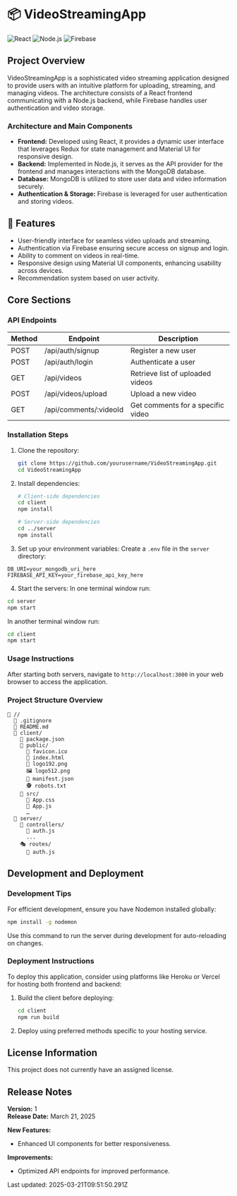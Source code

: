 # 📦 VideoStreamingApp

![React](https://img.shields.io/badge/React-18.2.0-blue?style=flat-square&logo=react)
![Node.js](https://img.shields.io/badge/Node.js-v14.x-green?style=flat-square&logo=nodedotjs)
![Firebase](https://img.shields.io/badge/Firebase-v9.17.2-orange?style=flat-square&logo=firebase)

## Project Overview
VideoStreamingApp is a sophisticated video streaming application designed to provide users with an intuitive platform for uploading, streaming, and managing videos. The architecture consists of a React frontend communicating with a Node.js backend, while Firebase handles user authentication and video storage.

### Architecture and Main Components
- **Frontend:** Developed using React, it provides a dynamic user interface that leverages Redux for state management and Material UI for responsive design.
- **Backend:** Implemented in Node.js, it serves as the API provider for the frontend and manages interactions with the MongoDB database.
- **Database:** MongoDB is utilized to store user data and video information securely.
- **Authentication & Storage:** Firebase is leveraged for user authentication and storing videos.

## 🌟 Features
- User-friendly interface for seamless video uploads and streaming.
- Authentication via Firebase ensuring secure access on signup and login.
- Ability to comment on videos in real-time.
- Responsive design using Material UI components, enhancing usability across devices.
- Recommendation system based on user activity.

## Core Sections

### API Endpoints
| Method | Endpoint              | Description                       |
|--------|-----------------------|-----------------------------------|
| POST   | /api/auth/signup      | Register a new user               |
| POST   | /api/auth/login       | Authenticate a user               |
| GET    | /api/videos           | Retrieve list of uploaded videos   |
| POST   | /api/videos/upload    | Upload a new video                |
| GET    | /api/comments/:videoId| Get comments for a specific video  |

### Installation Steps

1. Clone the repository:
   ```bash
   git clone https://github.com/yourusername/VideoStreamingApp.git
   cd VideoStreamingApp
   ```

2. Install dependencies:
   ```bash
   # Client-side dependencies
   cd client 
   npm install
   
   # Server-side dependencies
   cd ../server 
   npm install
   ```

3. Set up your environment variables:
Create a `.env` file in the `server` directory:
```plaintext
DB_URI=your_mongodb_uri_here
FIREBASE_API_KEY=your_firebase_api_key_here
```

4. Start the servers:
In one terminal window run:
```bash
cd server 
npm start 
```
In another terminal window run:
```bash
cd client 
npm start 
```

### Usage Instructions

After starting both servers, navigate to `http://localhost:3000` in your web browser to access the application.

### Project Structure Overview

```
📁 //
  📄 .gitignore           
  📄 README.md            
  📁 client/
    📄 package.json       
    📁 public/
      📄 favicon.ico       
      📄 index.html       
      📄 logo192.png      
      🖼️ logo512.png      
      📄 manifest.json     
      🕵️ robots.txt        
    📁 src/
      📄 App.css          
      📄 App.js           
      …                   
  📁 server/
    📁 controllers/
      📄 auth.js         
      ...                
    🎭 routes/
      📄 auth.js         
```

## Development and Deployment

### Development Tips

For efficient development, ensure you have Nodemon installed globally:
```bash
npm install -g nodemon
```
Use this command to run the server during development for auto-reloading on changes.

### Deployment Instructions

To deploy this application, consider using platforms like Heroku or Vercel for hosting both frontend and backend:

1. Build the client before deploying:
   ```bash
   cd client 
   npm run build 
   ```

2. Deploy using preferred methods specific to your hosting service.

## License Information

This project does not currently have an assigned license.

## Release Notes

**Version:** 1  
**Release Date:** March 21, 2025  

**New Features:**
- Enhanced UI components for better responsiveness.
  
**Improvements:**
- Optimized API endpoints for improved performance.

Last updated: 2025-03-21T09:51:50.291Z